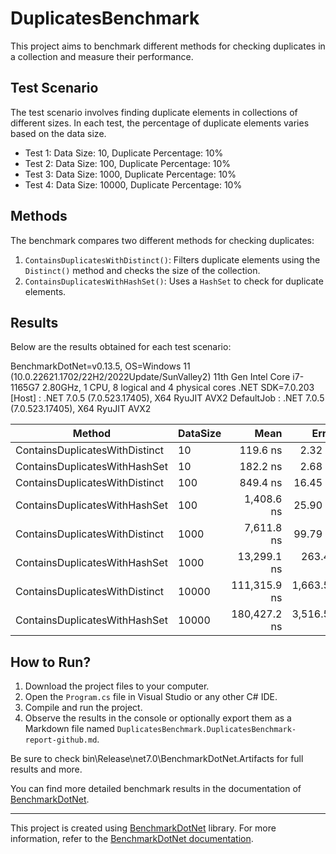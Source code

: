 # DuplicatesBenchmark

This project aims to benchmark different methods for checking duplicates in a collection and measure their performance.

## Test Scenario

The test scenario involves finding duplicate elements in collections of different sizes. In each test, the percentage of duplicate elements varies based on the data size.

- Test 1: Data Size: 10, Duplicate Percentage: 10%
- Test 2: Data Size: 100, Duplicate Percentage: 10%
- Test 3: Data Size: 1000, Duplicate Percentage: 10%
- Test 4: Data Size: 10000, Duplicate Percentage: 10%

## Methods

The benchmark compares two different methods for checking duplicates:

1. `ContainsDuplicatesWithDistinct()`: Filters duplicate elements using the `Distinct()` method and checks the size of the collection.
2. `ContainsDuplicatesWithHashSet()`: Uses a `HashSet` to check for duplicate elements.

## Results

Below are the results obtained for each test scenario:

BenchmarkDotNet=v0.13.5, OS=Windows 11 (10.0.22621.1702/22H2/2022Update/SunValley2)
11th Gen Intel Core i7-1165G7 2.80GHz, 1 CPU, 8 logical and 4 physical cores
.NET SDK=7.0.203
  [Host]     : .NET 7.0.5 (7.0.523.17405), X64 RyuJIT AVX2
  DefaultJob : .NET 7.0.5 (7.0.523.17405), X64 RyuJIT AVX2


|                         Method | DataSize |         Mean |       Error |      StdDev |       Median |
|------------------------------- |--------- |-------------:|------------:|------------:|-------------:|
| ContainsDuplicatesWithDistinct |       10 |     119.6 ns |     2.32 ns |     2.58 ns |     118.9 ns |
|  ContainsDuplicatesWithHashSet |       10 |     182.2 ns |     2.68 ns |     2.51 ns |     183.0 ns |
| ContainsDuplicatesWithDistinct |      100 |     849.4 ns |    16.45 ns |    21.39 ns |     846.2 ns |
|  ContainsDuplicatesWithHashSet |      100 |   1,408.6 ns |    25.90 ns |    20.22 ns |   1,405.4 ns |
| ContainsDuplicatesWithDistinct |     1000 |   7,611.8 ns |    99.79 ns |    77.91 ns |   7,607.6 ns |
|  ContainsDuplicatesWithHashSet |     1000 |  13,299.1 ns |   263.40 ns |   599.89 ns |  13,051.8 ns |
| ContainsDuplicatesWithDistinct |    10000 | 111,315.9 ns | 1,663.52 ns | 3,205.03 ns | 110,377.0 ns |
|  ContainsDuplicatesWithHashSet |    10000 | 180,427.2 ns | 3,516.57 ns | 5,154.55 ns | 179,076.2 ns |


## How to Run?

1. Download the project files to your computer.
2. Open the `Program.cs` file in Visual Studio or any other C# IDE.
3. Compile and run the project.
4. Observe the results in the console or optionally export them as a Markdown file named `DuplicatesBenchmark.DuplicatesBenchmark-report-github.md`.

Be sure to check bin\Release\net7.0\BenchmarkDotNet.Artifacts for full results and more.

You can find more detailed benchmark results in the documentation of [BenchmarkDotNet](https://benchmarkdotnet.org/).

---

This project is created using [BenchmarkDotNet](https://benchmarkdotnet.org/) library. For more information, refer to the [BenchmarkDotNet documentation](https://benchmarkdotnet.org/articles/overview.html).
